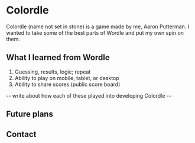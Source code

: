 # Colordle

Colordle (name not set in stone) is a game made by me, Aaron Putterman. I wanted to take some of the best parts of Wordle and put my own spin on them.

## What I learned from Wordle

1. Guessing, results, logic; repeat
2. Ability to play on mobile, tablet, or desktop
3. Ability to share scores (public score board)

-- write about how each of these played into developing Colordle --

## Future plans

## Contact